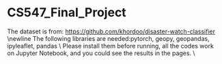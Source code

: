 # CS547_Final_Project
The dataset is from: https://github.com/khordoo/disaster-watch-classifier \newline
The following libraries are needed:pytorch, geopy, geopandas, ipyleaflet, pandas \\
Please install them before running, all the codes work on Jupyter Notebook, and you could see the results in the pages. \\

